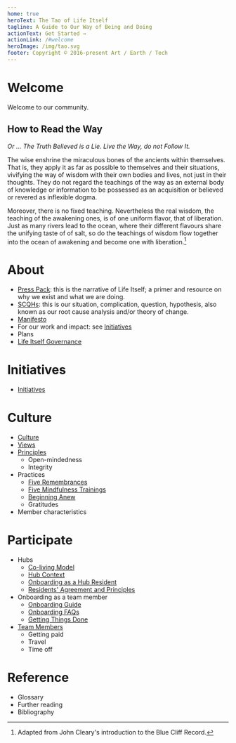 ```yaml
---
home: true
heroText: The Tao of Life Itself
tagline: A Guide to Our Way of Being and Doing
actionText: Get Started →
actionLink: /#welcome
heroImage: /img/tao.svg
footer: Copyright © 2016-present Art / Earth / Tech
---
```


# Welcome

Welcome to our community.

## How to Read the Way

*Or ... The Truth Believed is a Lie. Live the Way, do not Follow It.*

The wise enshrine the miraculous bones of the ancients within themselves. That is, they apply it as far as possible to themselves and their situations, vivifying the way of wisdom with their own bodies and lives, not just in their thoughts. They do not regard the teachings of the way as an external body of knowledge or information to be possessed as an acquisition or believed or revered as inflexible dogma.

Moreover, there is no fixed teaching. Nevertheless the real wisdom, the teaching of the awakening ones, is of one uniform flavor, that of liberation. Just as many rivers lead to the ocean, where their different flavours share the unifying taste of of salt, so do the teachings of wisdom flow together into the ocean of awakening and become one with liberation.[^1]

[^1]: Adapted from John Cleary's introduction to the Blue Cliff Record.

# About

* [Press Pack](/press/): this is the narrative of Life Itself; a primer and resource on why we exist and what we are doing.
* [SCQHs](/scqh/): this is our situation, complication, question, hypothesis, also known as our root cause analysis and/or theory of change.
* [Manifesto](https://tao.lifeitself.us/manifesto/)
* For our work and impact: see [Initiatives](/initiatives/)
* Plans
* [Life Itself Governance](/governance/)

# Initiatives

* [Initiatives](/initiatives/)

# Culture

* [Culture](/culture/)
* [Views](/views/)
* [Principles](/principles/)
  * Open-mindedness
  * Integrity
* Practices
  * [Five Remembrances](/five-remembrances/)
  * [Five Mindfulness Trainings](/five-mindfulness-trainings/)
  * [Beginning Anew](/beginning-anew/)
  * Gratitudes
* Member characteristics

# Participate
* Hubs
  * [Co-living Model](/coliving/)
  * [Hub Context](/context)
  * [Onboarding as a Hub Resident](/hubs)
  * [Residents' Agreement and Principles](/hubs/agreement/)
* Onboarding as a team member
  * [Onboarding Guide](/onboarding/)
  * [Onboarding FAQs](/onboarding-faq/)
  * [Getting Things Done](/getting-things-done/)
* [Team Members](/working-with-us/)
  * Getting paid
  * Travel
  * Time off

# Reference
* Glossary
* Further reading
* Bibliography

